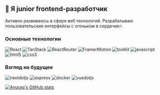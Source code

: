 ## 👋 Я junior frontend-разработчик

Активно развиваюсь в сфере веб технологий. Разрабатываю пользовательские интерфейсы с огоньком в сердечке🔥

 <!--[![Top Langs](https://github-readme-stats.vercel.app/api/top-langs/?username=katlinbulycheva&hide=matlab,faust,shell&theme=transparent&hide_border=true&hide_title=true)](https://github.com/anuraghazra/github-readme-stats)-->

### Основные технологии

![React](https://img.shields.io/badge/-React-black?style=for-the-badge&logo=react&logoColor=15e0eb)
![TanStack](https://img.shields.io/badge/-TanStack-black?style=for-the-badge&logo=reactquery&logoColor=yellow)
![ReactRouter](https://img.shields.io/badge/-ReactRouter-black?style=for-the-badge&logo=ReactRouter&logoColor=red)
![FramerMotion](https://img.shields.io/badge/-framer-black?style=for-the-badge&logo=framer&logoColor=f745ee)
![toolkit](https://img.shields.io/badge/-toolkit-black?style=for-the-badge&logo=redux&logoColor=764ABC)
![javascript](https://img.shields.io/badge/-js-black?style=for-the-badge&logo=javascript&logoColor=yellow)
![html5](https://img.shields.io/badge/-html5-black?style=for-the-badge&logo=html5&logoColor=red)
![css3](https://img.shields.io/badge/-css3-black?style=for-the-badge&logo=css3&logoColor=1572B6)

### Взгляд на будущее 
![nextdotjs](https://img.shields.io/badge/-next.js-black?style=for-the-badge&logo=nextdotjs&logoColor=white)
![express](https://img.shields.io/badge/-express-black?style=for-the-badge&logo=express&logoColor=white)
![docker](https://img.shields.io/badge/-docker-black?style=for-the-badge&logo=docker&logoColor=2496ED)
![vuedotjs](https://img.shields.io/badge/-vue.js-black?style=for-the-badge&logo=vuedotjs&logoColor=4FC08D)

[![Anurag's GitHub stats](https://github-readme-stats.vercel.app/api?username=katlinbulycheva&show_icons=true&hide=stars&theme=transparent&hide_border=true&hide_title=true)](https://github.com/anuraghazra/github-readme-stats)

<!--### Контакты
- https://t.me/kaitlin_bull
- ekaterinabul21@mail.ru-->
